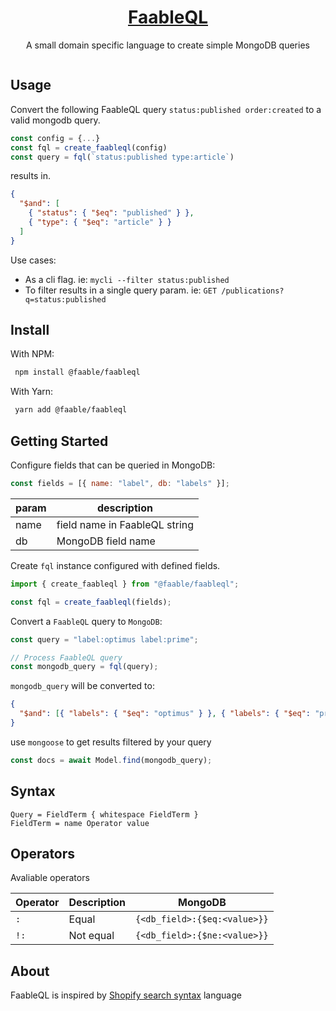 <p align="center">
  <a href="https://faable.com">
    <h1 align="center">FaableQL</h1>
  </a>
  <p align="center">A small domain specific language to create simple MongoDB queries</p>
</p>

<p align="center">
  <a aria-label="NPM version" href="https://www.npmjs.com/package/@faable/faableql">
    <img alt="" src="https://img.shields.io/npm/v/@faable/faableql.svg?style=for-the-badge&labelColor=000000">
  </a>
</p>

## Usage

Convert the following FaableQL query `status:published order:created` to a valid mongodb query.

```js
const config = {...}
const fql = create_faableql(config)
const query = fql(`status:published type:article`)
```

results in.

```json
{
  "$and": [
    { "status": { "$eq": "published" } },
    { "type": { "$eq": "article" } }
  ]
}
```

Use cases:

- As a cli flag. ie: `mycli --filter status:published`
- To filter results in a single query param. ie: `GET /publications?q=status:published`

## Install

With NPM:

```bash
 npm install @faable/faableql
```

With Yarn:

```bash
 yarn add @faable/faableql
```

## Getting Started

Configure fields that can be queried in MongoDB:

```js
const fields = [{ name: "label", db: "labels" }];
```

| param | description                   |
| ----- | ----------------------------- |
| name  | field name in FaableQL string |
| db    | MongoDB field name            |

Create `fql` instance configured with defined fields.

```js
import { create_faableql } from "@faable/faableql";

const fql = create_faableql(fields);
```

Convert a `FaableQL` query to `MongoDB`:

```js
const query = "label:optimus label:prime";

// Process FaableQL query
const mongodb_query = fql(query);
```

`mongodb_query` will be converted to:

```json
{
  "$and": [{ "labels": { "$eq": "optimus" } }, { "labels": { "$eq": "prime" } }]
}
```

use `mongoose` to get results filtered by your query

```js
const docs = await Model.find(mongodb_query);
```

## Syntax

```
Query = FieldTerm { whitespace FieldTerm }
FieldTerm = name Operator value
```

## Operators

Avaliable operators

| Operator | Description | MongoDB                      |
| -------- | ----------- | ---------------------------- |
| `:`      | Equal       | `{<db_field>:{$eq:<value>}}` |
| `!:`     | Not equal   | `{<db_field>:{$ne:<value>}}` |

## About

FaableQL is inspired by [Shopify search syntax](https://shopify.dev/docs/api/usage/search-syntax) language
